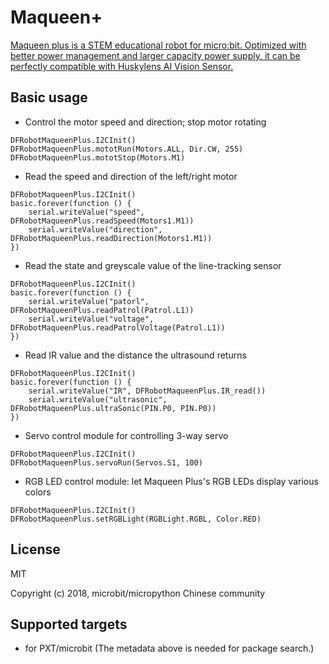 # Maqueen+

[Maqueen plus is a STEM educational robot for micro:bit. Optimized with better power management and larger capacity power supply, it can be perfectly compatible with Huskylens AI Vision Sensor.](https://www.dfrobot.com/product-2026.html)
## Basic usage

* Control the motor speed and direction; stop motor rotating

```blocks
DFRobotMaqueenPlus.I2CInit()
DFRobotMaqueenPlus.mototRun(Motors.ALL, Dir.CW, 255)
DFRobotMaqueenPlus.mototStop(Motors.M1)
```

* Read the speed and direction of the left/right motor

```blocks
DFRobotMaqueenPlus.I2CInit()
basic.forever(function () {
    serial.writeValue("speed", DFRobotMaqueenPlus.readSpeed(Motors1.M1))
    serial.writeValue("direction", DFRobotMaqueenPlus.readDirection(Motors1.M1))
})
```

* Read the state and greyscale value of the line-tracking sensor

```blocks
DFRobotMaqueenPlus.I2CInit()
basic.forever(function () {
    serial.writeValue("patorl", DFRobotMaqueenPlus.readPatrol(Patrol.L1))
    serial.writeValue("voltage", DFRobotMaqueenPlus.readPatrolVoltage(Patrol.L1))
})

```

* Read IR value and the distance the ultrasound returns 

```blocks
DFRobotMaqueenPlus.I2CInit()
basic.forever(function () {
    serial.writeValue("IR", DFRobotMaqueenPlus.IR_read())
    serial.writeValue("ultrasonic", DFRobotMaqueenPlus.ultraSonic(PIN.P0, PIN.P0))
})

```

* Servo control module for controlling 3-way servo 

```blocks
DFRobotMaqueenPlus.I2CInit()
DFRobotMaqueenPlus.servoRun(Servos.S1, 100)

```

* RGB LED control module: let Maqueen Plus's RGB LEDs display various colors

```blocks
DFRobotMaqueenPlus.I2CInit()
DFRobotMaqueenPlus.setRGBLight(RGBLight.RGBL, Color.RED)

```


## License

MIT

Copyright (c) 2018, microbit/micropython Chinese community  


## Supported targets

* for PXT/microbit
(The metadata above is needed for package search.)
